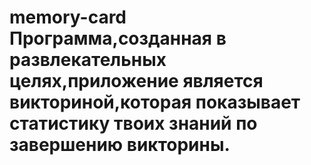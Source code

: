 # memory-card Программа,созданная в развлекательных целях,приложение является викториной,которая показывает статистику твоих знаний по завершению викторины.
